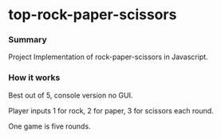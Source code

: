 # top-rock-paper-scissors

### Summary

Project Implementation of rock-paper-scissors in Javascript.

### How it works

Best out of 5, console version no GUI.

Player inputs 1 for rock, 2 for paper, 3 for scissors each round.

One game is five rounds.
